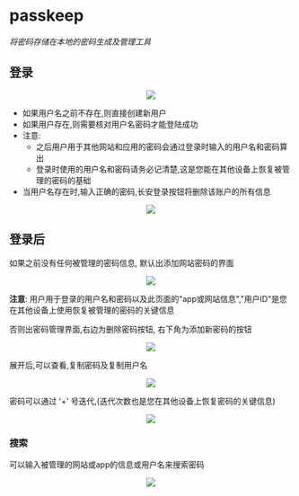 # passkeep

*将密码存储在本地的密码生成及管理工具*

## 登录
<div align=center><img src ="./readme-imgs/01.png"/></div>

- 如果用户名之前不存在,则直接创建新用户
- 如果用户存在,则需要核对用户名密码才能登陆成功
- 注意:
  - 之后用户用于其他网站和应用的密码会通过登录时输入的用户名和密码算出
  - 登录时使用的用户名和密码请务必记清楚,这是您能在其他设备上恢复被管理的密码的基础
- 当用户名存在时,输入正确的密码,长安登录按钮将删除该账户的所有信息

<div align=center><img src ="./readme-imgs/02.png"/></div>

## 登录后
如果之前没有任何被管理的密码信息, 默认出添加网站密码的界面
<div align=center><img src ="./readme-imgs/03.png"/></div>

**注意**:
用户用于登录的用户名和密码以及此页面的"app或网站信息","用户ID"是您在其他设备上使用恢复被管理的密码的关键信息

否则出密码管理界面,右边为删除密码按钮, 右下角为添加新密码的按钮
<div align=center><img src ="./readme-imgs/04.png"/></div>

展开后,可以查看,复制密码及复制用户名
<div align=center><img src ="./readme-imgs/05.png"/></div>

密码可以通过 '+' 号迭代,(迭代次数也是您在其他设备上恢复密码的关键信息)
<div align=center><img src ="./readme-imgs/06.png"/></div>

### 搜索
可以输入被管理的网站或app的信息或用户名来搜索密码

<div align=center><img src ="./readme-imgs/07.png"/></div>